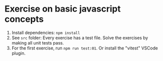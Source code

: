# Exercise on basic javascript concepts

1. Install dependencies: `npm install`
2. See `src` folder: Every exercise has a test file. Solve the exercises by making all unit tests pass.
3. For the first exercise, run `npm run test:01`. Or install the "vitest" VSCode plugin.
